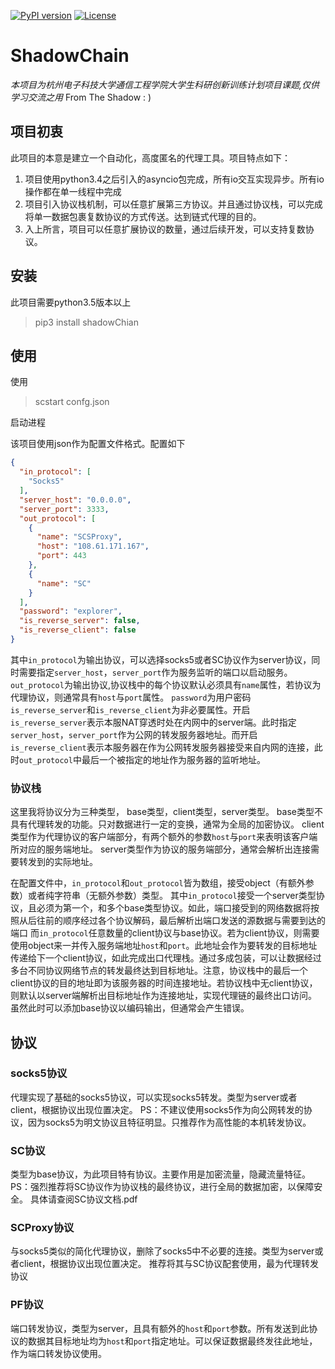 [![PyPI version](https://img.shields.io/pypi/v/shadowChain.svg)](https://pypi.python.org/pypi/shadowChain/0.0.1)
[![License](https://img.shields.io/pypi/l/shadowChain.svg)](https://pypi.python.org/pypi/shadowChain/0.0.1)
# ShadowChain
*本项目为杭州电子科技大学通信工程学院大学生科研创新训练计划项目课题,仅供学习交流之用*
From The Shadow  : )

## 项目初衷
此项目的本意是建立一个自动化，高度匿名的代理工具。项目特点如下：
1. 项目使用python3.4之后引入的asyncio包完成，所有io交互实现异步。所有io操作都在单一线程中完成
2. 项目引入协议栈机制，可以任意扩展第三方协议。并且通过协议栈，可以完成将单一数据包裹复数协议的方式传送。达到链式代理的目的。
3. 入上所言，项目可以任意扩展协议的数量，通过后续开发，可以支持复数协议。


## 安装
此项目需要python3.5版本以上

> pip3 install shadowChian

## 使用
使用
> scstart confg.json

启动进程

该项目使用json作为配置文件格式。配置如下
```json
{
  "in_protocol": [
    "Socks5"
  ],
  "server_host": "0.0.0.0",
  "server_port": 3333,
  "out_protocol": [
    {
      "name": "SCSProxy",
      "host": "108.61.171.167",
      "port": 443
    },
    {
      "name": "SC"
    }
  ],
  "password": "explorer",
  "is_reverse_server": false,
  "is_reverse_client": false
}
```

其中`in_protocol`为输出协议，可以选择socks5或者SC协议作为server协议，同时需要指定`server_host`，`server_port`作为服务监听的端口以启动服务。
`out_protocol`为输出协议,协议栈中的每个协议默认必须具有`name`属性，若协议为代理协议，则通常具有`host`与`port`属性。
`password`为用户密码
`is_reverse_server`和`is_reverse_client`为非必要属性。开启`is_reverse_server`表示本服NAT穿透时处在内网中的server端。此时指定`server_host`，`server_port`作为公网的转发服务器地址。而开启`is_reverse_client`表示本服务器在作为公网转发服务器接受来自内网的连接，此时`out_protocol`中最后一个被指定的地址作为服务器的监听地址。

### 协议栈
这里我将协议分为三种类型， base类型，client类型，server类型。
base类型不具有代理转发的功能。只对数据进行一定的变换，通常为全局的加密协议。
client类型作为代理协议的客户端部分，有两个额外的参数`host`与`port`来表明该客户端所对应的服务端地址。
server类型作为协议的服务端部分，通常会解析出连接需要转发到的实际地址。

在配置文件中，`in_protocol`和`out_protocol`皆为数组，接受object（有额外参数）或者纯字符串（无额外参数）类型。
其中`in_protocol`接受一个server类型协议，且必须为第一个，和多个base类型协议。如此，端口接受到的网络数据将按照从后往前的顺序经过各个协议解码，最后解析出端口发送的源数据与需要到达的端口
而`in_protocol`任意数量的client协议与base协议。若为client协议，则需要使用object来一并传入服务端地址`host`和`port`。此地址会作为要转发的目标地址传递给下一个client协议，如此完成出口代理栈。通过多成包装，可以让数据经过多台不同协议网络节点的转发最终达到目标地址。注意，协议栈中的最后一个client协议的目的地址即为该服务器的时间连接地址。若协议栈中无client协议，则默认以server端解析出目标地址作为连接地址，实现代理链的最终出口访问。虽然此时可以添加base协议以编码输出，但通常会产生错误。

## 协议

### socks5协议
代理实现了基础的socks5协议，可以实现socks5转发。类型为server或者client，根据协议出现位置决定。
PS：不建议使用socks5作为向公网转发的协议，因为socks5为明文协议且特征明显。只推荐作为高性能的本机转发协议。

### SC协议
类型为base协议，为此项目特有协议。主要作用是加密流量，隐藏流量特征。
PS：强烈推荐将SC协议作为协议栈的最终协议，进行全局的数据加密，以保障安全。
具体请查阅SC协议文档.pdf

### SCProxy协议
与socks5类似的简化代理协议，删除了socks5中不必要的连接。类型为server或者client，根据协议出现位置决定。
推荐将其与SC协议配套使用，最为代理转发协议

### PF协议
端口转发协议，类型为server，且具有额外的`host`和`port`参数。所有发送到此协议的数据其目标地址均为`host`和`port`指定地址。可以保证数据最终发往此地址，作为端口转发协议使用。